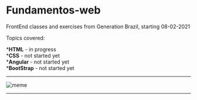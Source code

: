 # Fundamentos-web

FrontEnd classes and exercises from Generation Brazil, starting 08-02-2021

<p>Topics covered:</p>
*<b>HTML</b> - in progress<br>
*<b>CSS</b> - not started yet<br>
*<b>Angular</b> - not started yet<br>
*<b>BootStrap</b> - not started yet<br>

***
![meme](https://live.staticflickr.com/65535/50818726808_68c90f2c3c_z.jpg)

***
